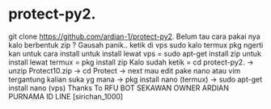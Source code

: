 # protect-py2.
git clone https://github.com/ardian-1/protect-py2.
Belum tau cara pakai nya kalo berbentuk zip ?
Gausah panik..
ketik di vps sudo kalo termux pkg ngerti kan untuk cara install
untuk install lewat vps = sudo apt-get install zip
untuk install lewat termux = pkg install zip
Kalo sudah ketik = cd protect-py2.
-> unzip Protect10.zip
-> cd Protect
-> next mau edit pake nano atau vim tergantung kalian suka yg mana
-> pkg install nano (termux)
-> sudo apt-get install nano (vps)
Thanks To RFU BOT SEKAWAN
OWNER ARDIAN PURNAMA
ID LINE [sirichan_1000]
